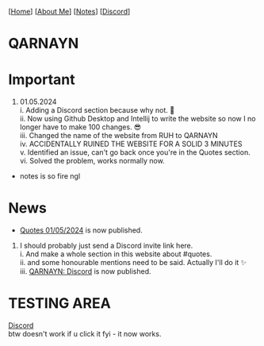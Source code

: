 <link rel="icon" href="favicon.ico">

[[Home](index.md)] [[About Me](ABOUT.md)] [[Notes](NOTES.md)] [[Discord](DISCORD.md)]

# QARNAYN

# Important
1. 01.05.2024    
   i. Adding a Discord section because why not. 🥰    
   ii. Now using Github Desktop and Intellij to write the website so now I no longer have to make 100 changes. 😎     
   iii. Changed the name of the website from RUH to QARNAYN      
   iv. ACCIDENTALLY RUINED THE WEBSITE FOR A SOLID 3 MINUTES    
   v. Identified an issue, can't go back once you're in the Quotes section.    
   vi. Solved the problem, works normally now.
- notes is so fire ngl

# News
- [Quotes 01/05/2024](/quotes/01052024.md) is now published.
1. I should probably just send a Discord invite link here.     
  i. And make a whole section in this website about #quotes.     
  ii. and some honourable mentions need to be said. Actually I'll do it ✨   
  iii. [QARNAYN: Discord](DISCORD.md) is now published.


# TESTING AREA
[Discord](DISCORD.md)      
btw doesn't work if u click it fyi - it now works.
